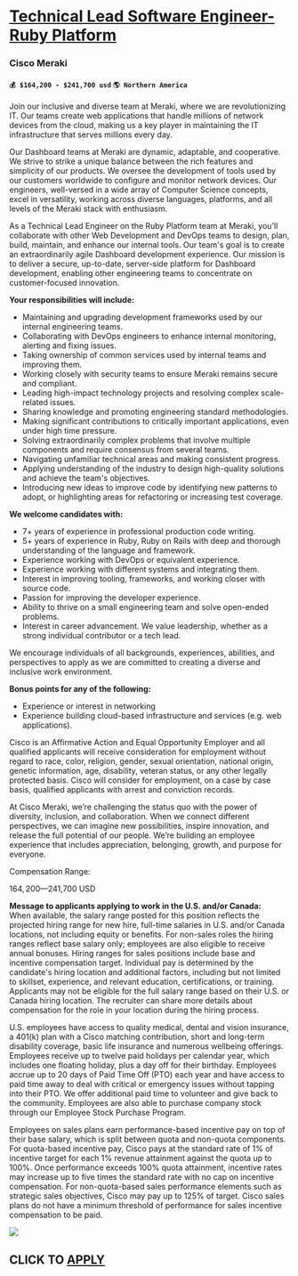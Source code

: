# [Technical Lead Software Engineer- Ruby Platform](https://www.remotewlb.com/apply/technical-lead-software-engineer-ruby-platform)  
### Cisco Meraki  
#### `💰 $164,200 - $241,700 usd` `🌎 Northern America`  

Join our inclusive and diverse team at Meraki, where we are revolutionizing IT. Our teams create web applications that handle millions of network devices from the cloud, making us a key player in maintaining the IT infrastructure that serves millions every day.

Our Dashboard teams at Meraki are dynamic, adaptable, and cooperative. We strive to strike a unique balance between the rich features and simplicity of our products. We oversee the development of tools used by our customers worldwide to configure and monitor network devices. Our engineers, well-versed in a wide array of Computer Science concepts, excel in versatility, working across diverse languages, platforms, and all levels of the Meraki stack with enthusiasm.

As a Technical Lead Engineer on the Ruby Platform team at Meraki, you'll collaborate with other Web Development and DevOps teams to design, plan, build, maintain, and enhance our internal tools. Our team's goal is to create an extraordinarily agile Dashboard development experience. Our mission is to deliver a secure, up-to-date, server-side platform for Dashboard development, enabling other engineering teams to concentrate on customer-focused innovation.

**Your responsibilities will include:**

  * Maintaining and upgrading development frameworks used by our internal engineering teams.
  * Collaborating with DevOps engineers to enhance internal monitoring, alerting and fixing issues.
  * Taking ownership of common services used by internal teams and improving them.
  * Working closely with security teams to ensure Meraki remains secure and compliant.
  * Leading high-impact technology projects and resolving complex scale-related issues.
  * Sharing knowledge and promoting engineering standard methodologies.
  * Making significant contributions to critically important applications, even under high time pressure.
  * Solving extraordinarily complex problems that involve multiple components and require consensus from several teams.
  * Navigating unfamiliar technical areas and making consistent progress.
  * Applying understanding of the industry to design high-quality solutions and achieve the team's objectives.
  * Introducing new ideas to improve code by identifying new patterns to adopt, or highlighting areas for refactoring or increasing test coverage.

**We welcome candidates with:**

  * 7+ years of experience in professional production code writing.
  * 5+ years of experience in Ruby, Ruby on Rails with deep and thorough understanding of the language and framework.
  * Experience working with DevOps or equivalent experience.
  * Experience working with different systems and integrating them.
  * Interest in improving tooling, frameworks, and working closer with source code.
  * Passion for improving the developer experience.
  * Ability to thrive on a small engineering team and solve open-ended problems.
  * Interest in career advancement. We value leadership, whether as a strong individual contributor or a tech lead.

We encourage individuals of all backgrounds, experiences, abilities, and perspectives to apply as we are committed to creating a diverse and inclusive work environment.

**Bonus points for any of the following:**

  * Experience or interest in networking
  * Experience building cloud-based infrastructure and services (e.g. web applications).

Cisco is an Affirmative Action and Equal Opportunity Employer and all qualified applicants will receive consideration for employment without regard to race, color, religion, gender, sexual orientation, national origin, genetic information, age, disability, veteran status, or any other legally protected basis. Cisco will consider for employment, on a case by case basis, qualified applicants with arrest and conviction records.

At Cisco Meraki, we’re challenging the status quo with the power of diversity, inclusion, and collaboration. When we connect different perspectives, we can imagine new possibilities, inspire innovation, and release the full potential of our people. We’re building an employee experience that includes appreciation, belonging, growth, and purpose for everyone.

Compensation Range:

$164,200—$241,700 USD

**Message to applicants applying to work in the U.S. and/or Canada:**  
When available, the salary range posted for this position reflects the projected hiring range for new hire, full-time salaries in U.S. and/or Canada locations, not including equity or benefits. For non-sales roles the hiring ranges reflect base salary only; employees are also eligible to receive annual bonuses. Hiring ranges for sales positions include base and incentive compensation target. Individual pay is determined by the candidate's hiring location and additional factors, including but not limited to skillset, experience, and relevant education, certifications, or training. Applicants may not be eligible for the full salary range based on their U.S. or Canada hiring location. The recruiter can share more details about compensation for the role in your location during the hiring process.

U.S. employees have access to quality medical, dental and vision insurance, a 401(k) plan with a Cisco matching contribution, short and long-term disability coverage, basic life insurance and numerous wellbeing offerings. Employees receive up to twelve paid holidays per calendar year, which includes one floating holiday, plus a day off for their birthday. Employees accrue up to 20 days of Paid Time Off (PTO) each year and have access to paid time away to deal with critical or emergency issues without tapping into their PTO. We offer additional paid time to volunteer and give back to the community. Employees are also able to purchase company stock through our Employee Stock Purchase Program.

Employees on sales plans earn performance-based incentive pay on top of their base salary, which is split between quota and non-quota components. For quota-based incentive pay, Cisco pays at the standard rate of 1% of incentive target for each 1% revenue attainment against the quota up to 100%. Once performance exceeds 100% quota attainment, incentive rates may increase up to five times the standard rate with no cap on incentive compensation. For non-quota-based sales performance elements such as strategic sales objectives, Cisco may pay up to 125% of target. Cisco sales plans do not have a minimum threshold of performance for sales incentive compensation to be paid.

![](https://remotive.com/job/track/1898982/blank.gif?source=public_api)  
## CLICK TO [APPLY](https://www.remotewlb.com/apply/technical-lead-software-engineer-ruby-platform)

